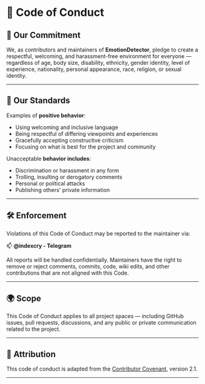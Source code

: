 # 💬 Code of Conduct

## 🤝 Our Commitment

We, as contributors and maintainers of **EmotionDetector**, pledge to create a respectful, welcoming, and harassment-free environment for everyone — regardless of age, body size, disability, ethnicity, gender identity, level of experience, nationality, personal appearance, race, religion, or sexual identity.

---

## 🌟 Our Standards

Examples of **positive behavior**:
- Using welcoming and inclusive language
- Being respectful of differing viewpoints and experiences
- Gracefully accepting constructive criticism
- Focusing on what is best for the project and community

Unacceptable **behavior includes**:
- Discrimination or harassment in any form
- Trolling, insulting or derogatory comments
- Personal or political attacks
- Publishing others' private information

---

## 🛠 Enforcement

Violations of this Code of Conduct may be reported to the maintainer via:

📫 **@indexcry - Telegram**

All reports will be handled confidentially. Maintainers have the right to remove or reject comments, commits, code, wiki edits, and other contributions that are not aligned with this Code.

---

## 🌍 Scope

This Code of Conduct applies to all project spaces — including GitHub issues, pull requests, discussions, and any public or private communication related to the project.

---

## 📜 Attribution

This code of conduct is adapted from the [Contributor Covenant](https://www.contributor-covenant.org), version 2.1.

---
